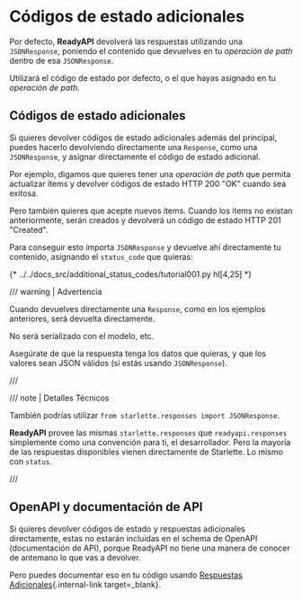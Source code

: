 # Códigos de estado adicionales

Por defecto, **ReadyAPI** devolverá las respuestas utilizando una `JSONResponse`, poniendo el contenido que devuelves en tu *operación de path* dentro de esa `JSONResponse`.

Utilizará el código de estado por defecto, o el que hayas asignado en tu *operación de path*.

## Códigos de estado adicionales

Si quieres devolver códigos de estado adicionales además del principal, puedes hacerlo devolviendo directamente una `Response`, como una `JSONResponse`, y asignar directamente el código de estado adicional.

Por ejemplo, digamos que quieres tener una *operación de path* que permita actualizar ítems y devolver códigos de estado HTTP 200 "OK" cuando sea exitosa.

Pero también quieres que acepte nuevos ítems. Cuando los ítems no existan anteriormente, serán creados y devolverá un código de estado HTTP 201 "Created".

Para conseguir esto importa `JSONResponse` y devuelve ahí directamente tu contenido, asignando el `status_code` que quieras:

{* ../../docs_src/additional_status_codes/tutorial001.py hl[4,25] *}

/// warning | Advertencia

Cuando devuelves directamente una `Response`, como en los ejemplos anteriores, será devuelta directamente.

No será serializado con el modelo, etc.

Asegúrate de que la respuesta tenga los datos que quieras, y que los valores sean JSON válidos (si estás usando `JSONResponse`).

///

/// note | Detalles Técnicos

También podrías utilizar `from starlette.responses import JSONResponse`.

**ReadyAPI** provee las mismas `starlette.responses` que `readyapi.responses` simplemente como una convención para ti, el desarrollador. Pero la mayoría de las respuestas disponibles vienen directamente de Starlette. Lo mismo con `status`.

///

## OpenAPI y documentación de API

Si quieres devolver códigos de estado y respuestas adicionales directamente, estas no estarán incluidas en el schema de OpenAPI (documentación de API), porque ReadyAPI no tiene una manera de conocer de antemano lo que vas a devolver.

Pero puedes documentar eso en tu código usando [Respuestas Adicionales](additional-responses.md){.internal-link target=_blank}.
